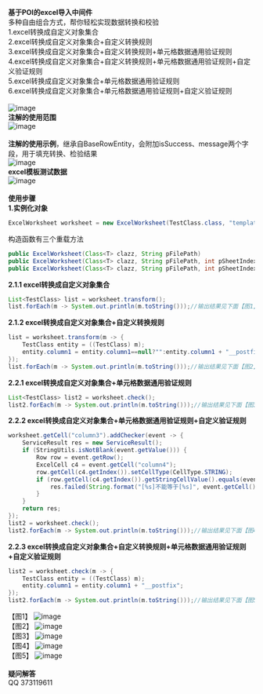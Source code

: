 **基于POI的excel导入中间件**<br>
多种自由组合方式，帮你轻松实现数据转换和校验<br>
1.excel转换成自定义对象集合<br>
2.excel转换成自定义对象集合+自定义转换规则<br>
3.excel转换成自定义对象集合+自定义转换规则+单元格数据通用验证规则<br>
4.excel转换成自定义对象集合+自定义转换规则+单元格数据通用验证规则+自定义验证规则<br>
5.excel转换成自定义对象集合+单元格数据通用验证规则<br>
6.excel转换成自定义对象集合+单元格数据通用验证规则+自定义验证规则<br>
<br>
![image](https://raw.githubusercontent.com/roytian1217/rt-excel/master/doc/p3.png)<br>
**注解的使用范围**<br>
![image](https://raw.githubusercontent.com/roytian1217/rt-excel/master/doc/p2.png)<br>
<br>
**注解的使用示例**，继承自BaseRowEntity，会附加isSuccess、message两个字段，用于填充转换、检验结果<br>
![image](https://raw.githubusercontent.com/roytian1217/rt-excel/master/doc/p4.png)<br>
**excel模板测试数据**<br>
![image](https://raw.githubusercontent.com/roytian1217/rt-excel/master/doc/p1.png)<br>
<br>
**使用步骤**<br>
**1.实例化对象**
```Java
ExcelWorksheet worksheet = new ExcelWorksheet(TestClass.class, "template.xls");
```
构造函数有三个重载方法
```Java
public ExcelWorksheet(Class<T> clazz, String pFilePath)
public ExcelWorksheet(Class<T> clazz, String pFilePath, int pSheetIndex)
public ExcelWorksheet(Class<T> clazz, String pFilePath, int pSheetIndex, int pTitleRowIndex)
```
**2.1.1 excel转换成自定义对象集合**
```Java
List<TestClass> list = worksheet.transform();
list.forEach(m -> System.out.println(m.toString()));//输出结果见下面【图1】
```
**2.1.2 excel转换成自定义对象集合+自定义转换规则**
```Java
list = worksheet.transform(m -> {
	TestClass entity = ((TestClass) m);
	entity.column1 = entity.column1==null?"":entity.column1 + "__postfix";
});
list.forEach(m -> System.out.println(m.toString()));//输出结果见下面【图2】
```
**2.2.1 excel转换成自定义对象集合+单元格数据通用验证规则**
```Java
List<TestClass> list2 = worksheet.check();
list2.forEach(m -> System.out.println(m.toString()));//输出结果见下面【图3】
```
**2.2.2 excel转换成自定义对象集合+单元格数据通用验证规则+自定义验证规则**
```Java
worksheet.getCell("column3").addChecker(event -> {
	ServiceResult res = new ServiceResult();
	if (StringUtils.isNotBlank(event.getValue())) {
		Row row = event.getRow();
		ExcelCell c4 = event.getCell("column4");
		row.getCell(c4.getIndex()).setCellType(CellType.STRING);
		if (row.getCell(c4.getIndex()).getStringCellValue().equals(event.getValue())) {
			res.failed(String.format("[%s]不能等于[%s]", event.getCell().getTitle(),c4.getTitle()));
		}
	}
	return res;
});
list2 = worksheet.check();
list2.forEach(m -> System.out.println(m.toString()));//输出结果见下面【图4】
```
**2.2.3 excel转换成自定义对象集合+自定义转换规则+单元格数据通用验证规则+自定义验证规则**
```Java
list2 = worksheet.check(m -> {
	TestClass entity = ((TestClass) m);
	entity.column1 = entity.column1 + "__postfix";
});
list2.forEach(m -> System.out.println(m.toString()));//输出结果见下面【图5】
```
【图1】
![image](https://raw.githubusercontent.com/roytian1217/rt-excel/master/doc/p5.png)<br>
【图2】
![image](https://raw.githubusercontent.com/roytian1217/rt-excel/master/doc/p6.png)<br>
【图3】
![image](https://raw.githubusercontent.com/roytian1217/rt-excel/master/doc/p7.png)<br>
【图4】
![image](https://raw.githubusercontent.com/roytian1217/rt-excel/master/doc/p8.png)<br>
【图5】
![image](https://raw.githubusercontent.com/roytian1217/rt-excel/master/doc/p9.png)<br>
<br>
**疑问解答**<br>
QQ 373119611
